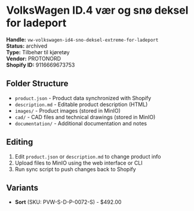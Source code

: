 # VolksWagen ID.4 vær og snø deksel for ladeport

**Handle:** `vw-volkswagen-id4-sno-deksel-extreme-for-ladeport`  
**Status:** archived  
**Type:** Tilbehør til kjøretøy  
**Vendor:** PROTONORD  
**Shopify ID:** 9116669673753  

## Folder Structure

- `product.json` - Product data synchronized with Shopify
- `description.md` - Editable product description (HTML)
- `images/` - Product images (stored in MinIO)
- `cad/` - CAD files and technical drawings (stored in MinIO)
- `documentation/` - Additional documentation and notes

## Editing

1. Edit `product.json` or `description.md` to change product info
2. Upload files to MinIO using the web interface or CLI
3. Run sync script to push changes back to Shopify

## Variants

- **Sort** (SKU: PVW-S-D-P-0072-S) - $492.00
